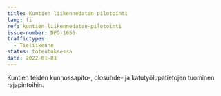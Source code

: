 ```yaml
---
title: Kuntien liikennedatan pilotointi
lang: fi
ref: kuntien-liikennedatan-pilotointi
issue-number: DPO-1656
traffictypes:
  - Tieliikenne
status: toteutuksessa
date: 2022-01-01
---
```


Kuntien teiden kunnossapito-, olosuhde- ja katutyölupatietojen tuominen rajapintoihin.